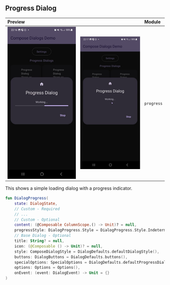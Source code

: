 ## Progress Dialog

| Preview | | Module |
| :- | :- | :- |
| ![Preview](../screenshots/dark/demo_progress1.jpg "Preview") | ![Preview](../screenshots/dark/demo_progress2.jpg "Preview") | `progress` |

This shows a simple loading dialog with a progress indicator.

```kotlin
fun DialogProgress(
    state: DialogState,
    // Custom - Required
    // ...
    // Custom - Optional
    content: (@Composable ColumnScope.() -> Unit)? = null,
    progressStyle: DialogProgress.Style = DialogProgress.Style.Indeterminate(),
    // Base Dialog - Optional
    title: String? = null,
    icon: (@Composable () -> Unit)? = null,
    style: ComposeDialogStyle = DialogDefaults.defaultDialogStyle(),
    buttons: DialogButtons = DialogDefaults.buttons(),
    specialOptions: SpecialOptions = DialogDefaults.defaultProgressDialogSpecialOptions(),
    options: Options = Options(),
    onEvent: (event: DialogEvent) -> Unit = {}
)
```